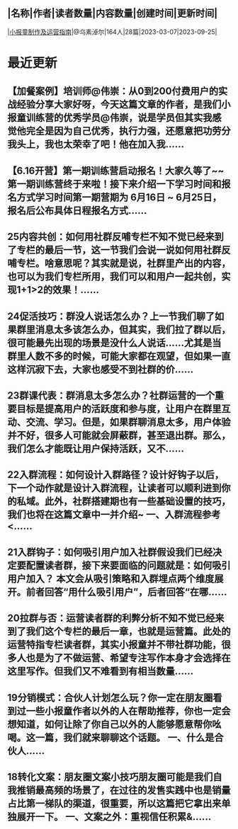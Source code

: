 |名称|作者|读者数量|内容数量|创建时间|更新时间|
---
|[小报童制作及运营指南](https://xiaobot.net/p/xbot?refer=0b133df9-27dc-423b-8101-639049001c13)|@乌素淖尔|164人|28篇|2023-03-07|2023-09-25|

# 最近更新
## 【加餐案例】培训师@伟崇：从0到200付费用户的实战经验分享大家好呀，今天这篇文章的作者，是我们小报童训练营的优秀学员@伟崇，说是学员但其实我感觉他完全是因为自己优秀，执行力强，还愿意把功劳分我头上，我也太荣幸了吧！他在加入我......
## 【6.16开营】第一期训练营启动报名！大家久等了~~第一期训练营终于来啦！接下来介绍一下学习时间和报名方式学习时间第一期营期为 6月16日 ~ 6月25日，报名后公布具体日程报名方式......
## 25内容共创：如何用社群反哺专栏不知不觉已经来到了专栏的最后一节，这一节我们会说一说如何用社群反哺专栏。啥意思呢？其实就是说，社群里产出的内容，也可以为我们专栏所用，我们可以和用户一起共创，实现1+1>2的效果！......
## 24促活技巧：群没人说话怎么办？上一节我们聊了如果群里消息太多该怎么办，但其实，我们拉了群以后，很可能最先出现的场景是没什么人说话……尤其是当群里人数不多的时候，可能大家都在观望，但如果一直这样沉寂下去，大家也感受不到社群的价......
## 23群课代表：群消息太多怎么办？社群运营的一个重要目标是提高用户的活跃度和参与度，让用户在群里互动、交流、学习。但是，如果群聊消息太多，用户体验并不好，很多人可能就会屏蔽群，甚至退出群。那么，我们怎么才能既让用户保持活跃，又不......
## 22入群流程：如何设计入群路径？设计好钩子以后，下一个动作就是设计入群流程，让读者可以顺利进到你的私域。此外，社群搭建期也有一些基础设置的技巧，我们也将在这篇文章中一并介绍~ 一、入群流程参考<......
## 21入群钩子：如何吸引用户加入社群假设我们已经决定要配置读者群，接下来要面临的问题就是：如何吸引用户加入？ 本文会从吸引策略和入群埋点两个维度展开。前者回答“用什么吸引用户”，后者回答“在哪......
## 20拉群与否：运营读者群的利弊分析不知不觉已经来到了我们这个专栏的最后一章，也就是运营篇。此处的运营特指专栏读者群，其实小报童并不带社群功能，很多人也是为了不做运营、希望专注写作本身才会选择在这里写作。但我们又不难看到有相当数量......
## 19分销模式：合伙人计划怎么玩？你一定在朋友圈看到过一些小报童作者以外的人在帮助推荐，你也一定会想知道，如何让除了你自己以外的人能够愿意帮你吆喝。这一篇，我们就来聊聊这个话题。 一、什么是合伙人......
## 18转化文案：朋友圈文案小技巧朋友圈可能是我们自我推销最高频的场景了，在过往的发售实践中也是销量占比第一梯队的渠道，很重要，所以这篇把它拿出来单独展开一下。 一、文案之外：重视信任积累&......

